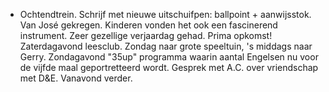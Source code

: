 - Ochtendtrein. Schrijf met nieuwe uitschuifpen: ballpoint + aanwijsstok. Van José gekregen. Kinderen vonden het ook een fascinerend instrument. Zeer gezellige verjaardag gehad. Prima opkomst! Zaterdagavond leesclub. Zondag naar grote speeltuin, 's middags naar Gerry. Zondagavond "35up" programma waarin aantal Engelsen nu voor de vijfde maal geportretteerd wordt. Gesprek met A.C. over vriendschap met D&E. Vanavond verder.